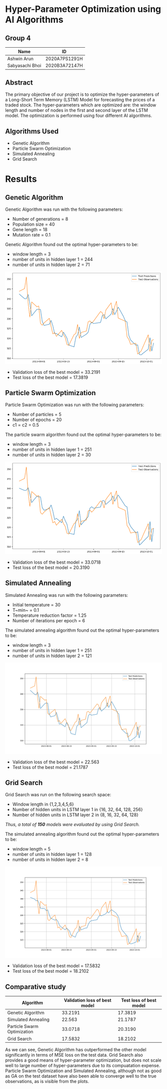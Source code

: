 # Hyper-Parameter Optimization using AI Algorithms

## Group 4

| Name            | ID            |
| --------------- | ------------- |
| Ashwin Arun     | 2020A7PS1291H |
| Sabyasachi Bhoi | 2020B3A72147H |

## Abstract

The primary objective of our project is to optimize the hyper-parameters of a Long-Short Term Memory (LSTM) Model for forecasting the prices of a traded stock. The hyper-parameters which are optimized are: the window length and number of nodes in the first and second layer of the LSTM model. The optimization is performed using four different AI algorithms.

## Algorithms Used

- Genetic Algorithm
- Particle Swarm Optimization
- Simulated Annealing
- Grid Search

# Results

## Genetic Algorithm

Genetic Algorithm was run with the following parameters:

- Number of generations = 8
- Population size = 40
- Gene length = 18
- Mutation rate = 0.1

Genetic Algorithm found out the optimal hyper-parameters to be:

- window length = 3
- number of units in hidden layer 1 = 244
- number of units in hidden layer 2 = 71

![genetic algorithm graph](results/ga.png)

- Validation loss of the best model = 33.2191
- Test loss of the best model = 17.3819

## Particle Swarm Optimization

Particle Swarm Optimization was run with the following parameters:

- Number of particles = 5
- Number of epochs = 20
- c1 = c2 = 0.5

The particle swarm algorithm found out the optimal hyper-parameters to be:

- window length = 3
- number of units in hidden layer 1 = 251
- number of units in hidden layer 2 = 30

![particle swarm optimization graph](results/pso.png)

- Validation loss of the best model = 33.0718
- Test loss of the best model = 20.3190

## Simulated Annealing

Simulated Annealing was run with the following parameters:

- Initial temperature = 30
- T~min~ = 0.1
- Temperature reduction factor = 1.25
- Number of iterations per epoch = 6

The simulated annealing algorithm found out the optimal hyper-parameters to be:

- window length = 3
- number of units in hidden layer 1 = 251
- number of units in hidden layer 2 = 121

![simulated annealing graph](results/sa.png)

- Validation loss of the best model = 22.563
- Test loss of the best model = 21.1787

## Grid Search

Grid Search was run on the following search space:

- Window length in {1,2,3,4,5,6}
- Number of hidden units in LSTM layer 1 in {16, 32, 64, 128, 256}
- Number of hidden units in LSTM layer 2 in {8, 16, 32, 64, 128}

*Thus, a total of **150** models were evaluated by using Grid Search.*

The simulated annealing algorithm found out the optimal hyper-parameters to be:

- window length = 5
- number of units in hidden layer 1 = 128
- number of units in hidden layer 2 = 8

![grid search graph](results/grid_search.png)

- Validation loss of the best model = 17.5832
- Test loss of the best model = 18.2102

## Comparative study

Algorithm | Validation loss of best model | Test loss of best model 
--------- | ----------------------------- | -----------------------
Genetic Algorithm | 33.2191 | 17.3819
Simulated Annealing | 22.563 | 21.1787
Particle Swarm Optimization | 33.0718 | 20.3190
Grid Search | 17.5832 | 18.2102

As we can see, Genetic Algorithm has outperformed the other model significantly in terms of MSE loss on the test data. Grid Search also provides a good means of hyper-parameter optimization, but does not scale well to large number of hyper-parameters due to its compuatation expense. Particle Swarm Optimization and Simulated Annealing, although not as good as GA on the test dataset have also been able to converge well to the true observations, as is visible from the plots.





